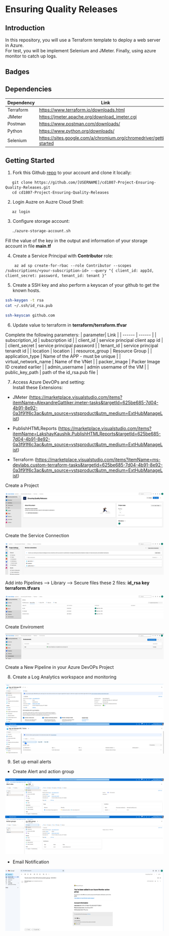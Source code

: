 # Ensuring Quality Releases

## Introduction

In this repository, you will use a Terraform template to deploy a web server in Azure.  
For test, you will be implement Selenium and JMeter. Finally, using azure monitor to catch up logs.  

## Badges

## Dependencies

| Dependency | Link |
| ------ | ------ |
| Terraform | https://www.terraform.io/downloads.html |
| JMeter |  https://jmeter.apache.org/download_jmeter.cgi|
| Postman | https://www.postman.com/downloads/ |
| Python | https://www.python.org/downloads/ |
| Selenium | https://sites.google.com/a/chromium.org/chromedriver/getting-started |

## Getting Started

 1. Fork this Github [repo](https://github.com/udacity/cd1807-Project-Ensuring-Quality-Releases) to your account and clone it locally:

 ```ssh
    git clone https://github.com/[USERNAME]/cd1807-Project-Ensuring-Quality-Releases.git
    cd cd1807-Project-Ensuring-Quality-Releases
 ```

 2. Login Auzre on Auzre Cloud Shell:

 ```ssh
    az login
 ```

 3. Configure storage account:

 ```bash
    ./azure-storage-account.sh
```

 Fill the value of the key in the output and information of your storage account in file <b>main.tf</b>

4. Create a Service Principal with **Contributor** role:

```ssh
    az ad sp create-for-rbac --role Contributor --scopes /subscriptions/<your-subscription-id> --query "{ client_id: appId, client_secret: password, tenant_id: tenant }"
```

5. Create a SSH key and also perform a keyscan of your github to get the known hosts.

```bash
ssh-keygen -t rsa
cat ~/.ssh/id_rsa.pub
```

```bash
ssh-keyscan github.com
```

6. Update value to terraform in **terraform/terraform.tfvar**

Complete the following parameters:
| parameter| Link |
| ------ | ------ |
| subscription_id | subscription id |
| client_id | service principal client app id |
| client_secret | service principal password |
| tenant_id | service principal tenandt id |
| location | location |
| resource_group | Resource Group |
| application_type | Name of the APP - must be unique |
| virtual_network_name | Name of the VNet |
| packer_image | Packer Image ID  created earlier |
| admin_username | admin username of the VM |
| public_key_path | path of the id_rsa.pub file |

7. Access Azure DevOPs and setting:  
Install these Extensions:

* JMeter (https://marketplace.visualstudio.com/items?itemName=AlexandreGattiker.jmeter-tasks&targetId=625be685-7d04-4b91-8e92-0a3f91f6c3ac&utm_source=vstsproduct&utm_medium=ExtHubManageList)
  
* PublishHTMLReports (https://marketplace.visualstudio.com/items?itemName=LakshayKaushik.PublishHTMLReports&targetId=625be685-7d04-4b91-8e92-0a3f91f6c3ac&utm_source=vstsproduct&utm_medium=ExtHubManageList)

* Terraform (https://marketplace.visualstudio.com/items?itemName=ms-devlabs.custom-terraform-tasks&targetId=625be685-7d04-4b91-8e92-0a3f91f6c3ac&utm_source=vstsproduct&utm_medium=ExtHubManageList)

Create a Project 

![](/captures/azure_devops_project.png)

Create the Service Connection

![](/captures/devops_connection_service.png)

Add into Pipelines --> Library --> Secure files these 2 files:  **id_rsa key** **terraform.tfvars**

![](/captures/devops_libs.png)

Create Enviroment

![](/captures/devops_env.png)

Create a New Pipeline in your Azure DevOPs Project

8. Create a Log Analytics workspace and monitoring

![](/captures/log_workspace.png)
![](/captures/selenium_log_table.png)

9. Set up email alerts

* Create Alert and action group

![](/captures/alert_rule.png)
![](/captures/action_group.png)

* Email Notification

![](/captures/email_notify.png)

